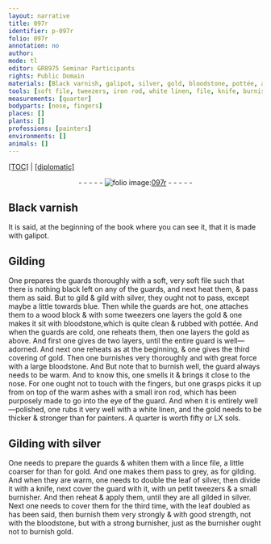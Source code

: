 ```yaml
---
layout: narrative
title: 097r
identifier: p-097r
folio: 097r
annotation: no
author:
mode: tl
editor: GR8975 Seminar Participants
rights: Public Domain
materials: [Black varnish, galipot, silver, gold, bloodstone, pottée, ashes, iron, white linen, leaf of silver, leaf]
tools: [soft file, tweezers, iron rod, white linen, file, knife, burnisher]
measurements: [quarter]
bodyparts: [nose, fingers]
places: []
plants: []
professions: [painters]
environments: []
animals: []
---
```


 <p><a href="{{ site.baseurl }}/translation/">[TOC]</a> | <a href="{{ site.baseurl }}/texts/p-097r_tc/" target="_blank">[diplomatic]</a></p><div class="folio" align="center">- - - - - <a href="http://gallica.bnf.fr/ark:/12148/btv1b10500001g/f199.image" target="_blank"><img src="https://cu-mkp.github.io/2017-workshop-edition/assets/photo-icon.png" alt="folio image: " style="display:inline-block; margin-bottom:-3px;"/>097r</a> - - - - - </div>  
  

## <span class="m">Black varnish</span>

 
It is said, at the beginning of the book where you can see it, that it is made with <span class="m">galipot</span>. 
 
 
  

## Gilding

 
One prepares the guards thoroughly with a soft, very <span class="tl">soft file</span> such that there is nothing black left on any of the guards, and next heat them, & pass them as said. But to gild & gild with <span class="m">silver</span>, they ought not to pass, except maybe a little towards blue. Then while the guards are hot, one attaches them to a wood block & with some <span class="tl">tweezers</span> one layers the <span class="m">gold</span> & one makes it sit with <span class="m">bloodstone</span>,which is quite clean & rubbed with <span class="m">pottée</span>. And when the guards are cold, one reheats them, then one layers the <span class="m">gold</span> as above. And first one gives <span class="del">de</span> two layers, until the entire guard is well—adorned. And next one reheats as at the beginning, & one gives the third covering of <span class="m">gold</span>. Then one burnishes very thoroughly and with great force with a large <span class="m">bloodstone</span>. <span class="del">And</span> But note that <span class="add">to</span> burnish well, the guard always needs to be warm. And to know this, <span class="sn">one smells it & brings it close to the <span class="bp">nose</span></span>. For one ought not to touch with the <span class="bp">fingers</span>, but one <span class="del">grasps</span> picks it up from on top of the warm <span class="m">ashes</span> with a small <span class="tl"><span class="m">iron</span> rod</span>, which has been purposely made to go into the eye of the guard. And when it is entirely well—polished, one rubs it very well with a <span class="tl"><span class="m">white linen</span></span>, and the <span class="m">gold</span> needs to be thicker & stronger than for <span class="pro">painters</span>. A <span class="ms">quarter</span> is worth fifty or LX <span class="cn">s<span class="exp">ols</span></span>.
 
 
  

## Gilding with <span class="m">silver</span>

 
One needs to prepare the guards & whiten them with a <span class="del">lince </span> <span class="tl">file</span>, a little coarser <span class="del">for</span> than for <span class="m">gold</span>. And one makes them pass to grey, as for gilding. And when they are warm, one needs to double the <span class="m">leaf of silver</span>, then divide it with a <span class="tl">knife</span>, next cover the guard with it, with <span class="del">un petit</span> <span class="tl">tweezers</span> & a small <span class="tl">burnisher</span>. And then reheat & apply them, until they are all gilded in <span class="m">silver</span>. Next one needs to cover them for the third time, with the <span class="m">leaf</span> doubled as has been said, then burnish them very strongly & with good strength, not with the <span class="m">bloodstone</span>, but with a strong <span class="tl">burnisher</span>, just as the <span class="tl">burnisher</span> ought not to burnish <span class="m">gold</span>.
 
 
